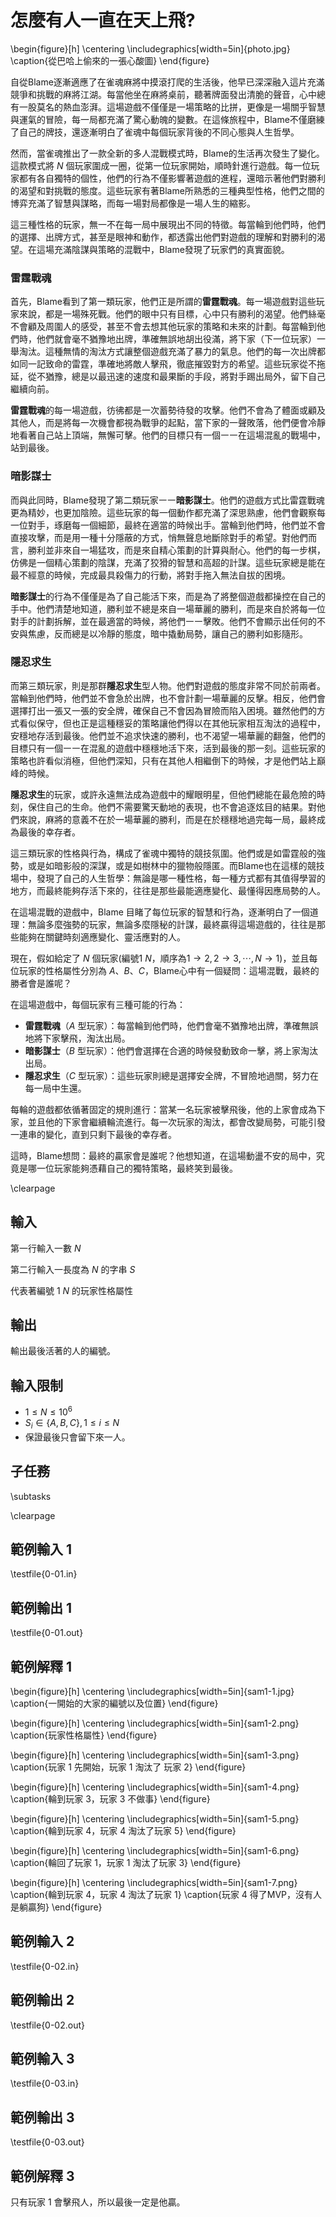 # 怎麼有人一直在天上飛?

\begin{figure}[h]
\centering
\includegraphics[width=5in]{photo.jpg}
\caption{從巴哈上偷來的一張心酸圖}
\end{figure}

自從Blame逐漸適應了在雀魂麻將中摸滾打爬的生活後，他早已深深融入這片充滿競爭和挑戰的麻將江湖。每當他坐在麻將桌前，聽著牌面發出清脆的聲音，心中總有一股莫名的熱血澎湃。這場遊戲不僅僅是一場策略的比拼，更像是一場關乎智慧與運氣的冒險，每一局都充滿了驚心動魄的變數。在這條旅程中，Blame不僅磨練了自己的牌技，還逐漸明白了雀魂中每個玩家背後的不同心態與人生哲學。

然而，當雀魂推出了一款全新的多人混戰模式時，Blame的生活再次發生了變化。這款模式將 $N$ 個玩家圍成一圈，從第一位玩家開始，順時針進行遊戲。每一位玩家都有各自獨特的個性，他們的行為不僅影響著遊戲的進程，還暗示著他們對勝利的渴望和對挑戰的態度。這些玩家有著Blame所熟悉的三種典型性格，他們之間的博弈充滿了智慧與謀略，而每一場對局都像是一場人生的縮影。

這三種性格的玩家，無一不在每一局中展現出不同的特徵。每當輪到他們時，他們的選擇、出牌方式，甚至是眼神和動作，都透露出他們對遊戲的理解和對勝利的渴望。在這場充滿陰謀與策略的混戰中，Blame發現了玩家們的真實面貌。

### **雷霆戰魂**

首先，Blame看到了第一類玩家，他們正是所謂的**雷霆戰魂**。每一場遊戲對這些玩家來說，都是一場殊死戰。他們的眼中只有目標，心中只有勝利的渴望。他們絲毫不會顧及周圍人的感受，甚至不會去想其他玩家的策略和未來的計劃。每當輪到他們時，他們就會毫不猶豫地出牌，準確無誤地胡出役滿，將下家（下一位玩家）一舉淘汰。這種無情的淘汰方式讓整個遊戲充滿了暴力的氣息。他們的每一次出牌都如同一記致命的雷霆，準確地將敵人擊飛，徹底摧毀對方的希望。這些玩家從不拖延，從不猶豫，總是以最迅速的速度和最果斷的手段，將對手踢出局外，留下自己繼續向前。

**雷霆戰魂**的每一場遊戲，彷彿都是一次蓄勢待發的攻擊。他們不會為了體面或顧及其他人，而是將每一次機會都視為戰爭的起點，當下家的一聲敗落，他們便會冷靜地看著自己站上頂端，無懈可擊。他們的目標只有一個㇐㇐在這場混亂的戰場中，站到最後。

### **暗影謀士**

而與此同時，Blame發現了第二類玩家㇐㇐**暗影謀士**。他們的遊戲方式比雷霆戰魂更為精妙，也更加陰險。這些玩家的每一個動作都充滿了深思熟慮，他們會觀察每一位對手，琢磨每一個細節，最終在適當的時候出手。當輪到他們時，他們並不會直接攻擊，而是用一種十分隱蔽的方式，悄無聲息地斷除對手的希望。對他們而言，勝利並非來自一場猛攻，而是來自精心策劃的計算與耐心。他們的每一步棋，仿佛是一個精心策劃的陰謀，充滿了狡猾的智慧和高超的計謀。這些玩家總是能在最不經意的時候，完成最具殺傷力的行動，將對手拖入無法自拔的困境。

**暗影謀士**的行為不僅僅是為了自己能活下來，而是為了將整個遊戲都操控在自己的手中。他們清楚地知道，勝利並不總是來自一場華麗的勝利，而是來自於將每一位對手的計劃拆解，並在最適當的時候，將他們㇐㇐擊敗。他們不會顯示出任何的不安與焦慮，反而總是以冷靜的態度，暗中撬動局勢，讓自己的勝利如影隨形。

### **隱忍求生**

而第三類玩家，則是那群**隱忍求生**型人物。他們對遊戲的態度非常不同於前兩者。當輪到他們時，他們並不會急於出牌，也不會計劃一場華麗的反擊。相反，他們會選擇打出一張又一張的安全牌，確保自己不會因為冒險而陷入困境。雖然他們的方式看似保守，但也正是這種穩妥的策略讓他們得以在其他玩家相互淘汰的過程中，安穩地存活到最後。他們並不追求快速的勝利，也不渴望一場華麗的翻盤，他們的目標只有一個㇐㇐在混亂的遊戲中穩穩地活下來，活到最後的那一刻。這些玩家的策略也許看似消極，但他們深知，只有在其他人相繼倒下的時候，才是他們站上巔峰的時候。

**隱忍求生**的玩家，或許永遠無法成為遊戲中的耀眼明星，但他們總能在最危險的時刻，保住自己的生命。他們不需要驚天動地的表現，也不會追逐炫目的結果。對他們來說，麻將的意義不在於一場華麗的勝利，而是在於穩穩地過完每一局，最終成為最後的幸存者。

這三類玩家的性格與行為，構成了雀魂中獨特的競技氛圍。他們或是如雷霆般的強勢，或是如暗影般的深謀，或是如樹林中的獵物般隱匿。而Blame也在這樣的競技場中，發現了自己的人生哲學：無論是哪一種性格，每一種方式都有其值得學習的地方，而最終能夠存活下來的，往往是那些最能適應變化、最懂得因應局勢的人。

在這場混戰的遊戲中，Blame 目睹了每位玩家的智慧和行為，逐漸明白了一個道理：無論多麼強勢的玩家，無論多麼隱秘的計謀，最終贏得這場遊戲的，往往是那些能夠在關鍵時刻適應變化、靈活應對的人。

現在，假如給定了 $N$ 個玩家(編號$1 ~ N$，順序為$1 \to 2, 2 \to 3, \cdots, N \to 1$)，並且每位玩家的性格屬性分別為 $A$、$B$、$C$，Blame心中有一個疑問：這場混戰，最終的勝者會是誰呢？

在這場遊戲中，每個玩家有三種可能的行為：

- **雷霆戰魂**（$A$ 型玩家）：每當輪到他們時，他們會毫不猶豫地出牌，準確無誤地將下家擊飛，淘汰出局。
- **暗影謀士**（$B$ 型玩家）：他們會選擇在合適的時候發動致命一擊，將上家淘汰出局。
- **隱忍求生**（$C$ 型玩家）：這些玩家則總是選擇安全牌，不冒險地過關，努力在每一局中生還。

每輪的遊戲都依循著固定的規則進行：當某一名玩家被擊飛後，他的上家會成為下家，並且他的下家會繼續輪流進行。每一次玩家的淘汰，都會改變局勢，可能引發一連串的變化，直到只剩下最後的幸存者。

這時，Blame想問：最終的贏家會是誰呢？他想知道，在這場動盪不安的局中，究竟是哪一位玩家能夠憑藉自己的獨特策略，最終笑到最後。

\clearpage

## 輸入
第一行輸入一數 $N$

第二行輸入一長度為 $N$ 的字串 $S$

代表著編號 $1 ~ N$ 的玩家性格屬性

## 輸出
輸出最後活著的人的編號。

## 輸入限制
 - $1 \le N \le 10^6$
 - $S_i \in \{A, B, C\}, 1 \le i \le N$
 - 保證最後只會留下來一人。

## 子任務
\subtasks

\clearpage

## 範例輸入 1
\testfile{0-01.in}

## 範例輸出 1
\testfile{0-01.out}

## 範例解釋 1

\begin{figure}[h]
\centering
\includegraphics[width=5in]{sam1-1.jpg}
\caption{一開始的大家的編號以及位置}
\end{figure}

\begin{figure}[h]
\centering
\includegraphics[width=5in]{sam1-2.png}
\caption{玩家性格屬性}
\end{figure}

\begin{figure}[h]
\centering
\includegraphics[width=5in]{sam1-3.png}
\caption{玩家 $1$ 先開始，玩家 $1$ 淘汰了 玩家 $2$}
\end{figure}

\begin{figure}[h]
\centering
\includegraphics[width=5in]{sam1-4.png}
\caption{輪到玩家 $3$，玩家 $3$ 不做事}
\end{figure}

\begin{figure}[h]
\centering
\includegraphics[width=5in]{sam1-5.png}
\caption{輪到玩家 $4$，玩家 $4$ 淘汰了玩家 $5$}
\end{figure}

\begin{figure}[h]
\centering
\includegraphics[width=5in]{sam1-6.png}
\caption{輪回了玩家 $1$，玩家 $1$ 淘汰了玩家 $3$}
\end{figure}

\begin{figure}[h]
\centering
\includegraphics[width=5in]{sam1-7.png}
\caption{輪到玩家 $4$，玩家 $4$ 淘汰了玩家 $1$}
\caption{玩家 $4$ 得了MVP，沒有人是躺贏狗}
\end{figure}



## 範例輸入 2
\testfile{0-02.in}

## 範例輸出 2
\testfile{0-02.out}

## 範例輸入 3
\testfile{0-03.in}

## 範例輸出 3
\testfile{0-03.out}

## 範例解釋 3

只有玩家 $1$ 會擊飛人，所以最後一定是他贏。